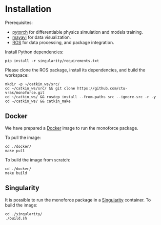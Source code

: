 # Installation

Prerequisites:
- [pytorch](https://pytorch.org/) for differentiable physics simulation and models training.
- [mayavi](https://docs.enthought.com/mayavi/mayavi/) for data visualization.
- [ROS](http://wiki.ros.org/ROS/Installation) for data processing, and package integration.

Install Python dependencies:
```commandline
pip install -r singularity/requirements.txt
```

Please clone the ROS package, install its dependencies, and build the workspace:
```commandline
mkdir -p ~/catkin_ws/src/
cd ~/catkin_ws/src/ && git clone https://github.com/ctu-vras/monoforce.git
cd ~/catkin_ws/ && rosdep install --from-paths src --ignore-src -r -y
cd ~/catkin_ws/ && catkin_make
```

## Docker

We have prepared a [Docker](https://docs.docker.com/engine/install/ubuntu/) image to run the monoforce package.

To pull the image:
```commandline
cd ./docker/
make pull
```

To build the image from scratch:
```commandline
cd ./docker/
make build
```

## Singularity

It is possible to run the monoforce package in a [Singularity](https://sylabs.io/singularity/) container.
To build the image:
```commandline
cd ./singularity/
./build.sh
```
